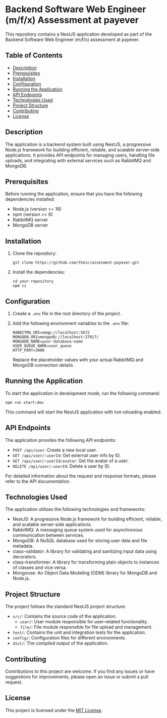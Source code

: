 # Backend Software Web Engineer (m/f/x) Assessment at payever

This repository contains a NestJS application developed as part of the Backend Software Web Engineer (m/f/x) assessment at payever.

## Table of Contents
- [Description](#description)
- [Prerequisites](#prerequisites)
- [Installation](#installation)
- [Configuration](#configuration)
- [Running the Application](#running-the-application)
- [API Endpoints](#api-endpoints)
- [Technologies Used](#technologies-used)
- [Project Structure](#project-structure)
- [Contributing](#contributing)
- [License](#license)

## Description
The application is a backend system built using NestJS, a progressive Node.js framework for building efficient, reliable, and scalable server-side applications. It provides API endpoints for managing users, handling file uploads, and integrating with external services such as RabbitMQ and MongoDB.

## Prerequisites
Before running the application, ensure that you have the following dependencies installed:
- Node.js (version >= 16)
- npm (version >= 6)
- RabbitMQ server
- MongoDB server

## Installation
1. Clone the repository:
   ```
   git clone https://github.com/theic/assesment-payever.git
   ```

2. Install the dependencies:
   ```
   cd your-repository
   npm ci
   ```

## Configuration
1. Create a `.env` file in the root directory of the project.

2. Add the following environment variables to the `.env` file:
   ```
   RABBITMQ_URI=amqp://localhost:5672
   MONGODB_URI=mongodb://localhost:27017/
   MONGODB_NAME=your-database-name
   USER_QUEUE_NAME=user_queue
   HTTP_PORT=3000
   ```

   Replace the placeholder values with your actual RabbitMQ and MongoDB connection details.

## Running the Application
To start the application in development mode, run the following command:
```
npm run start:dev
```

This command will start the NestJS application with hot-reloading enabled.

## API Endpoints
The application provides the following API endpoints:
- `POST /api/user`: Create a new local user.
- `GET /api/user/:userId`: Get external user info by ID.
- `GET /api/user/:userId/avatar`: Get the avatar of a user.
- `DELETE /api/user/:userId`: Delete a user by ID.

For detailed information about the request and response formats, please refer to the API documentation.

## Technologies Used
The application utilizes the following technologies and frameworks:
- NestJS: A progressive Node.js framework for building efficient, reliable, and scalable server-side applications.
- RabbitMQ: A messaging queue system used for asynchronous communication between services.
- MongoDB: A NoSQL database used for storing user data and file metadata.
- class-validator: A library for validating and sanitizing input data using decorators.
- class-transformer: A library for transforming plain objects to instances of classes and vice versa.
- Mongoose: An Object Data Modeling (ODM) library for MongoDB and Node.js.

## Project Structure
The project follows the standard NestJS project structure:
- `src/`: Contains the source code of the application.
  - `user/`: User module responsible for user-related functionality.
  - `file/`: File module responsible for file upload and management.
- `test/`: Contains the unit and integration tests for the application.
- `config/`: Configuration files for different environments.
- `dist/`: The compiled output of the application.

## Contributing
Contributions to this project are welcome. If you find any issues or have suggestions for improvements, please open an issue or submit a pull request.

## License
This project is licensed under the [MIT License](LICENSE).
